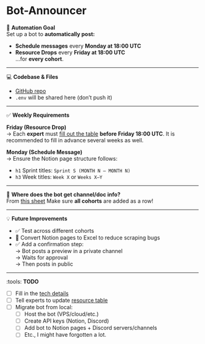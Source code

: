 # Bot-Announcer


:mega: **Automation Goal**  
Set up a bot to **automatically post:**
- **Schedule messages** every **Monday at 18:00 UTC**  
- **Resource Drops** every **Friday at 18:00 UTC**  
…for **every cohort**.

---

:computer: **Codebase & Files**  
- [GitHub repo](https://github.com/lediau/Bot-Announcer)
- `.env` will be shared here (don’t push it)

---

:white_check_mark: **Weekly Requirements**

**Friday (Resource Drop)**  
→ Each **expert** must [fill out the table](https://docs.google.com/spreadsheets/d/13ShIo5jedb98d2rVHd05NgFkhaIgLpph7-dgBctta1Q/edit?gid=0) **before Friday 18:00 UTC**. It is recommended to fill in advance several weeks as well.

**Monday (Schedule Message)**  
→ Ensure the Notion page structure follows:  
- `h1` Sprint titles: `Sprint S (MONTH N – MONTH N)`  
- `h3` Week titles: `Week X` or `Weeks X–Y`

---

:pushpin: **Where does the bot get channel/doc info?**  
From [this sheet](https://docs.google.com/spreadsheets/d/10SbX-9ZEctP7Zd5WWkmxwztx5R128hwFbHUtfDqgPgQ/edit?gid=0)
Make sure **all cohorts** are added as a row!

---

:bulb: **Future Improvements**
- :white_check_mark: Test across different cohorts
- :repeat: Convert Notion pages to Excel to reduce scraping bugs
- :white_check_mark: Add a confirmation step:  
  → Bot posts a preview in a private channel  
  → Waits for approval  
  → Then posts in public

---

:tools: **TODO**
- [ ] Fill in the [tech details](https://docs.google.com/spreadsheets/d/10SbX-9ZEctP7Zd5WWkmxwztx5R128hwFbHUtfDqgPgQ/edit?gid=0)
- [ ] Tell experts to update [resource table](https://docs.google.com/spreadsheets/d/13ShIo5jedb98d2rVHd05NgFkhaIgLpph7-dgBctta1Q/edit?gid=0)
- [ ] Migrate bot from local:
  - [ ] Host the bot (VPS/cloud/etc.)
  - [ ] Create API keys (Notion, Discord)
  - [ ] Add bot to Notion pages + Discord servers/channels
  - [ ] Etc., I might have forgotten a lot.
